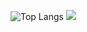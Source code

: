 ![Top Langs](https://github-readme-stats.vercel.app/api/top-langs/?username=Astral-Cyber&layout=compact)
![](https://github-readme-stats.vercel.app/api?username=Astral-Cyber)
